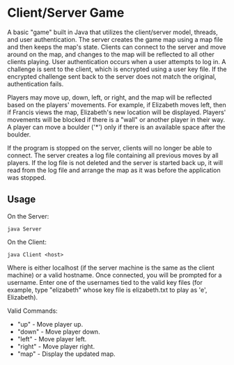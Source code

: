 # Client/Server Game
A basic "game" built in Java that utilizes the client/server model, threads, and user authentication. The server creates the game map using a map file and then keeps the map's state. Clients can connect to the server and move around on the map, and changes to the map will be reflected to all other clients playing. User authentication occurs when a user attempts to log in. A challenge is sent to the client, which is encrypted using a user key file. If the encrypted challenge sent back to the server does not match the original, authentication fails.

Players may move up, down, left, or right, and the map will be reflected based on the players' movements. For example, if Elizabeth moves left, then if Francis views the map, Elizabeth's new location will be displayed. Players' movements will be blocked if there is a "wall" or another player in their way. A player can move a boulder ('*') only if there is an available space after the boulder.

If the program is stopped on the server, clients will no longer be able to connect. The server creates a log file containing all previous moves by all players. If the log file is not deleted and the server is started back up, it will read from the log file and arrange the map as it was before the application was stopped.
  
## Usage
On the Server:
```
java Server
```
On the Client:
```
java Client <host>
```
Where <host> is either localhost (if the server machine is the same as the client machine) or a valid hostname.
Once connected, you will be prompted for a username. Enter one of the usernames tied to the valid key files (for example, type "elizabeth" whose key file is elizabeth.txt to play as 'e', Elizabeth).

Valid Commands:
* "up" - Move player up.
* "down" - Move player down.
* "left" - Move player left.
* "right" - Move player right.
* "map" - Display the updated map.
